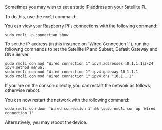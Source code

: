 Sometimes you may wish to set a static IP address on your Satellite Pi.

To do this, use the `nmcli` command:

You can view your Raspberry Pi's connections with the following command:

`sudo nmcli -p connection show`

To set the IP address (in this instance on "Wired Connection 1"), run the following commands to set the Satellite IP and Subnet, Default Gateway and DNS Server.

```
sudo nmcli con mod "Wired connection 1" ipv4.addresses 10.1.1.123/24 ipv4.method manual
sudo nmcli con mod "Wired connection 1" ipv4.gateway 10.1.1.1
sudo nmcli con mod "Wired connection 1" ipv4.dns "10.1.1.1"
```
If you are on the console directly, you can restart the network as follows, otherwise reboot.

You can now restart the network with the following command:
```
sudo nmcli con down "Wired connection 1" && \sudo nmcli con up "Wired connection 1"
```
Alternatively, you may reboot the device.
